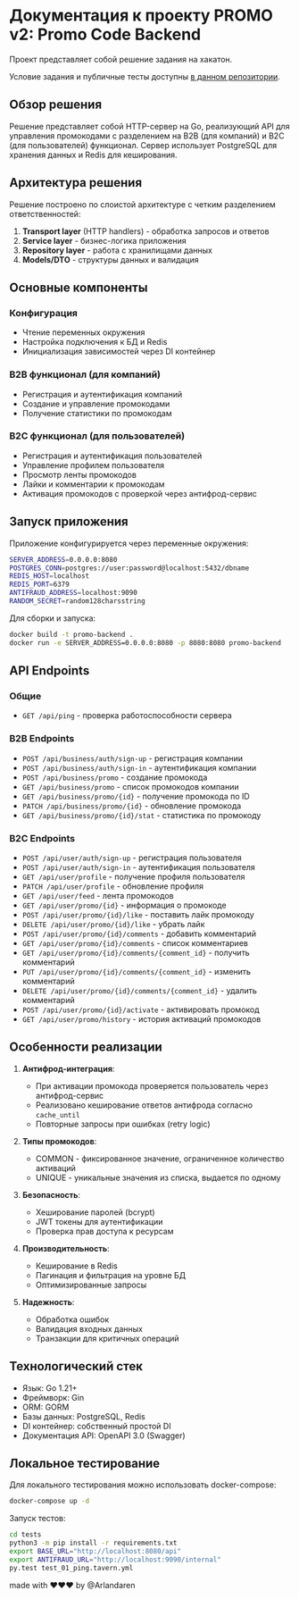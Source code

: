 # Документация к проекту PROMO v2: Promo Code Backend
Проект представляет собой решение задания на хакатон.

Условие задания и публичные тесты доступны [в данном репозитории](https://github.com/Central-University-IT/FAQ-2025/tree/main/backend).

## Обзор решения

Решение представляет собой HTTP-сервер на Go, реализующий API для управления промокодами с разделением на B2B (для компаний) и B2C (для пользователей) функционал. Сервер использует PostgreSQL для хранения данных и Redis для кеширования.

## Архитектура решения

Решение построено по слоистой архитектуре с четким разделением ответственностей:

1. **Transport layer** (HTTP handlers) - обработка запросов и ответов
2. **Service layer** - бизнес-логика приложения
3. **Repository layer** - работа с хранилищами данных
4. **Models/DTO** - структуры данных и валидация

## Основные компоненты

### Конфигурация
- Чтение переменных окружения
- Настройка подключения к БД и Redis
- Инициализация зависимостей через DI контейнер

### B2B функционал (для компаний)
- Регистрация и аутентификация компаний
- Создание и управление промокодами
- Получение статистики по промокодам

### B2C функционал (для пользователей)
- Регистрация и аутентификация пользователей
- Управление профилем пользователя
- Просмотр ленты промокодов
- Лайки и комментарии к промокодам
- Активация промокодов с проверкой через антифрод-сервис

## Запуск приложения

Приложение конфигурируется через переменные окружения:

```bash
SERVER_ADDRESS=0.0.0.0:8080
POSTGRES_CONN=postgres://user:password@localhost:5432/dbname
REDIS_HOST=localhost
REDIS_PORT=6379
ANTIFRAUD_ADDRESS=localhost:9090
RANDOM_SECRET=random128charsstring
```

Для сборки и запуска:
```bash
docker build -t promo-backend .
docker run -e SERVER_ADDRESS=0.0.0.0:8080 -p 8080:8080 promo-backend
```

## API Endpoints

### Общие
- `GET /api/ping` - проверка работоспособности сервера

### B2B Endpoints
- `POST /api/business/auth/sign-up` - регистрация компании
- `POST /api/business/auth/sign-in` - аутентификация компании
- `POST /api/business/promo` - создание промокода
- `GET /api/business/promo` - список промокодов компании
- `GET /api/business/promo/{id}` - получение промокода по ID
- `PATCH /api/business/promo/{id}` - обновление промокода
- `GET /api/business/promo/{id}/stat` - статистика по промокоду

### B2C Endpoints
- `POST /api/user/auth/sign-up` - регистрация пользователя
- `POST /api/user/auth/sign-in` - аутентификация пользователя
- `GET /api/user/profile` - получение профиля пользователя
- `PATCH /api/user/profile` - обновление профиля
- `GET /api/user/feed` - лента промокодов
- `GET /api/user/promo/{id}` - информация о промокоде
- `POST /api/user/promo/{id}/like` - поставить лайк промокоду
- `DELETE /api/user/promo/{id}/like` - убрать лайк
- `POST /api/user/promo/{id}/comments` - добавить комментарий
- `GET /api/user/promo/{id}/comments` - список комментариев
- `GET /api/user/promo/{id}/comments/{comment_id}` - получить комментарий
- `PUT /api/user/promo/{id}/comments/{comment_id}` - изменить комментарий
- `DELETE /api/user/promo/{id}/comments/{comment_id}` - удалить комментарий
- `POST /api/user/promo/{id}/activate` - активировать промокод
- `GET /api/user/promo/history` - история активаций промокодов

## Особенности реализации

1. **Антифрод-интеграция**:
   - При активации промокода проверяется пользователь через антифрод-сервис
   - Реализовано кеширование ответов антифрода согласно `cache_until`
   - Повторные запросы при ошибках (retry logic)

2. **Типы промокодов**:
   - COMMON - фиксированное значение, ограниченное количество активаций
   - UNIQUE - уникальные значения из списка, выдается по одному

3. **Безопасность**:
   - Хеширование паролей (bcrypt)
   - JWT токены для аутентификации
   - Проверка прав доступа к ресурсам

4. **Производительность**:
   - Кеширование в Redis
   - Пагинация и фильтрация на уровне БД
   - Оптимизированные запросы

5. **Надежность**:
   - Обработка ошибок
   - Валидация входных данных
   - Транзакции для критичных операций

## Технологический стек

- Язык: Go 1.21+
- Фреймворк: Gin
- ORM: GORM
- Базы данных: PostgreSQL, Redis
- DI контейнер: собственный простой DI
- Документация API: OpenAPI 3.0 (Swagger)

## Локальное тестирование

Для локального тестирования можно использовать docker-compose:

```bash
docker-compose up -d
```

Запуск тестов:
```bash
cd tests
python3 -m pip install -r requirements.txt
export BASE_URL="http://localhost:8080/api"
export ANTIFRAUD_URL="http://localhost:9090/internal"
py.test test_01_ping.tavern.yml
```

made with ❤️❤️❤️ by @Arlandaren